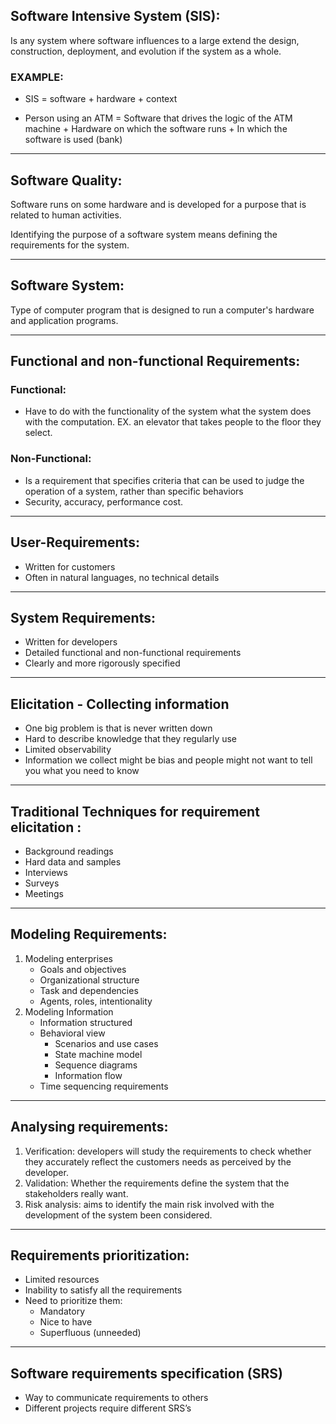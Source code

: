 ## Software Intensive System (SIS): 
Is any system where software influences to a large extend
the design, construction, deployment, and evolution if the system as a whole.

### EXAMPLE:
* SIS = software + hardware + context

* Person using an ATM = Software that drives the logic of the ATM machine + Hardware on which the software runs + In which the software is used (bank)

---

## Software Quality:
Software runs on some hardware and is developed for a purpose that is related to human activities.

Identifying the purpose of a software system means defining the requirements for the system.

---

## Software System:
Type of computer program that is designed to run a computer's hardware and application programs.

---

## Functional and non-functional Requirements:
	
### Functional: 
* Have to do with the functionality of the system what the system does with the computation. EX. an elevator that takes people to the floor they select.

### Non-Functional: 
* Is a requirement that specifies criteria that can be used to judge the
operation of a system, rather than specific behaviors
* Security, accuracy, performance cost.

---

## User-Requirements: 
* Written for customers
* Often in natural languages, no technical details

---

## System Requirements:
* Written for developers 
* Detailed functional and non-functional requirements
* Clearly and more rigorously specified

---

## Elicitation - Collecting information
* One big problem is that is never written down
* Hard to describe knowledge that they regularly use
* Limited observability
* Information we collect might be bias and people might not want to tell you what you need to know

---

## Traditional Techniques for requirement elicitation :
* Background readings
* Hard data and samples
* Interviews
* Surveys
* Meetings

---

## Modeling Requirements:
1. Modeling enterprises
    * Goals and objectives
    * Organizational structure
    * Task and dependencies
    * Agents, roles, intentionality
2. Modeling Information
    * Information structured
    * Behavioral view
        * Scenarios and use cases
        * State machine model
        * Sequence diagrams
        * Information flow
    * Time sequencing requirements

---

## Analysing requirements:
1. Verification: developers will study the requirements to check whether they accurately reflect the customers needs as perceived by the developer.
2. Validation: Whether the requirements define the system that the stakeholders really want. 
3. Risk analysis: aims to identify the main risk involved with the development of the system been considered.

---

## Requirements prioritization:
* Limited resources
* Inability to satisfy all the requirements
* Need to prioritize them:
    * Mandatory
    * Nice to have
    * Superfluous (unneeded)

---

## Software requirements specification (SRS)
* Way to communicate requirements to others
* Different projects require different SRS’s
